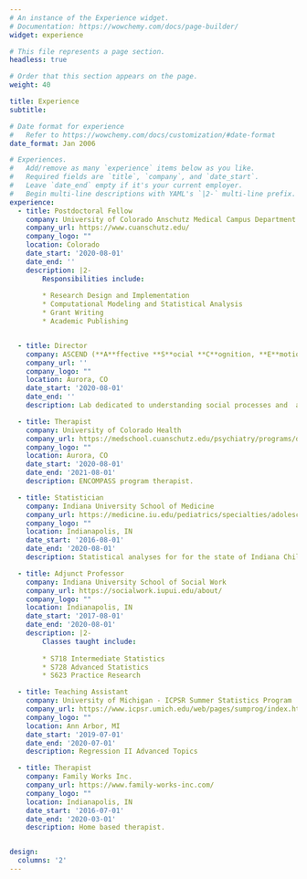 ```yaml
---
# An instance of the Experience widget.
# Documentation: https://wowchemy.com/docs/page-builder/
widget: experience

# This file represents a page section.
headless: true

# Order that this section appears on the page.
weight: 40

title: Experience
subtitle:

# Date format for experience
#   Refer to https://wowchemy.com/docs/customization/#date-format
date_format: Jan 2006

# Experiences.
#   Add/remove as many `experience` items below as you like.
#   Required fields are `title`, `company`, and `date_start`.
#   Leave `date_end` empty if it's your current employer.
#   Begin multi-line descriptions with YAML's `|2-` multi-line prefix.
experience:
  - title: Postdoctoral Fellow
    company: University of Colorado Anschutz Medical Campus Department of Psychiatry
    company_url: https://www.cuanschutz.edu/
    company_logo: ""
    location: Colorado
    date_start: '2020-08-01'
    date_end: ''
    description: |2-
        Responsibilities include:
        
        * Research Design and Implementation
        * Computational Modeling and Statistical Analysis
        * Grant Writing
        * Academic Publishing 


  - title: Director
    company: ASCEND (**A**ffective **S**ocial **C**ognition, **E**motion, and **N**euroscience - **D**evelopmental psychobiology) Lab
    company_url: ''
    company_logo: ""
    location: Aurora, CO
    date_start: '2020-08-01'
    date_end: ''
    description: Lab dedicated to understanding social processes and  associated neural mechanisms across development with an emphasis on understanidng associations with mental health and antisocial behavior.

  - title: Therapist
    company: University of Colorado Health
    company_url: https://medschool.cuanschutz.edu/psychiatry/programs/division-of-addiction-science-prevention-treatment/encompass-integrated-mental-health-substance-treatment
    company_logo: ""
    location: Aurora, CO
    date_start: '2020-08-01'
    date_end: '2021-08-01'
    description: ENCOMPASS program therapist.

  - title: Statistician 
    company: Indiana University School of Medicine
    company_url: https://medicine.iu.edu/pediatrics/specialties/adolescent-medicine
    company_logo: ""
    location: Indianapolis, IN
    date_start: '2016-08-01'
    date_end: '2020-08-01'
    description: Statistical analyses for for the state of Indiana Child Welfare Services

  - title: Adjunct Professor
    company: Indiana University School of Social Work
    company_url: https://socialwork.iupui.edu/about/
    company_logo: ""
    location: Indianapolis, IN
    date_start: '2017-08-01'
    date_end: '2020-08-01'
    description: |2-
        Classes taught include:
        
        * S718 Intermediate Statistics
        * S728 Advanced Statistics
        * S623 Practice Research

  - title: Teaching Assistant
    company: University of Michigan - ICPSR Summer Statistics Program
    company_url: https://www.icpsr.umich.edu/web/pages/sumprog/index.html
    company_logo: ""
    location: Ann Arbor, MI
    date_start: '2019-07-01'
    date_end: '2020-07-01'
    description: Regression II Advanced Topics

  - title: Therapist
    company: Family Works Inc.
    company_url: https://www.family-works-inc.com/
    company_logo: ""
    location: Indianapolis, IN
    date_start: '2016-07-01'
    date_end: '2020-03-01'
    description: Home based therapist.


design:
  columns: '2'
---
```

